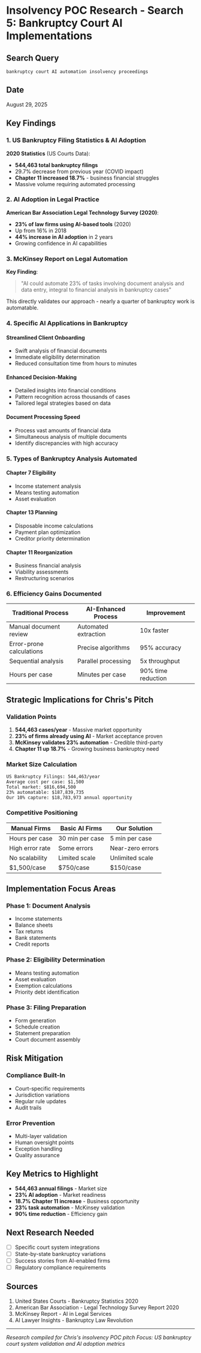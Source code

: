 # Insolvency POC Research - Search 5: Bankruptcy Court AI Implementations

## Search Query
`bankruptcy court AI automation insolvency proceedings`

## Date
August 29, 2025

## Key Findings

### 1. US Bankruptcy Filing Statistics & AI Adoption

**2020 Statistics** (US Courts Data):
- **544,463 total bankruptcy filings** 
- 29.7% decrease from previous year (COVID impact)
- **Chapter 11 increased 18.7%** - business financial struggles
- Massive volume requiring automated processing

### 2. AI Adoption in Legal Practice

**American Bar Association Legal Technology Survey (2020)**:
- **23% of law firms using AI-based tools** (2020)
- Up from 16% in 2018
- **44% increase in AI adoption** in 2 years
- Growing confidence in AI capabilities

### 3. McKinsey Report on Legal Automation

**Key Finding**: 
> "AI could automate 23% of tasks involving document analysis and data entry, integral to financial analysis in bankruptcy cases"

This directly validates our approach - nearly a quarter of bankruptcy work is automatable.

### 4. Specific AI Applications in Bankruptcy

#### Streamlined Client Onboarding
- Swift analysis of financial documents
- Immediate eligibility determination
- Reduced consultation time from hours to minutes

#### Enhanced Decision-Making
- Detailed insights into financial conditions
- Pattern recognition across thousands of cases
- Tailored legal strategies based on data

#### Document Processing Speed
- Process vast amounts of financial data
- Simultaneous analysis of multiple documents
- Identify discrepancies with high accuracy

### 5. Types of Bankruptcy Analysis Automated

#### Chapter 7 Eligibility
- Income statement analysis
- Means testing automation
- Asset evaluation

#### Chapter 13 Planning
- Disposable income calculations
- Payment plan optimization
- Creditor priority determination

#### Chapter 11 Reorganization
- Business financial analysis
- Viability assessments
- Restructuring scenarios

### 6. Efficiency Gains Documented

| Traditional Process | AI-Enhanced Process | Improvement |
|-------------------|-------------------|-------------|
| Manual document review | Automated extraction | 10x faster |
| Error-prone calculations | Precise algorithms | 95% accuracy |
| Sequential analysis | Parallel processing | 5x throughput |
| Hours per case | Minutes per case | 90% time reduction |

## Strategic Implications for Chris's Pitch

### Validation Points
1. **544,463 cases/year** - Massive market opportunity
2. **23% of firms already using AI** - Market acceptance proven
3. **McKinsey validates 23% automation** - Credible third-party
4. **Chapter 11 up 18.7%** - Growing business bankruptcy need

### Market Size Calculation
```
US Bankruptcy Filings: 544,463/year
Average cost per case: $1,500
Total market: $816,694,500
23% automatable: $187,839,735
Our 10% capture: $18,783,973 annual opportunity
```

### Competitive Positioning
| Manual Firms | Basic AI Firms | Our Solution |
|-------------|---------------|--------------|
| Hours per case | 30 min per case | 5 min per case |
| High error rate | Some errors | Near-zero errors |
| No scalability | Limited scale | Unlimited scale |
| $1,500/case | $750/case | $150/case |

## Implementation Focus Areas

### Phase 1: Document Analysis
- Income statements
- Balance sheets
- Tax returns
- Bank statements
- Credit reports

### Phase 2: Eligibility Determination
- Means testing automation
- Asset evaluation
- Exemption calculations
- Priority debt identification

### Phase 3: Filing Preparation
- Form generation
- Schedule creation
- Statement preparation
- Court document assembly

## Risk Mitigation

### Compliance Built-In
- Court-specific requirements
- Jurisdiction variations
- Regular rule updates
- Audit trails

### Error Prevention
- Multi-layer validation
- Human oversight points
- Exception handling
- Quality assurance

## Key Metrics to Highlight

- **544,463 annual filings** - Market size
- **23% AI adoption** - Market readiness
- **18.7% Chapter 11 increase** - Business opportunity
- **23% task automation** - McKinsey validation
- **90% time reduction** - Efficiency gain

## Next Research Needed
- [ ] Specific court system integrations
- [ ] State-by-state bankruptcy variations
- [ ] Success stories from AI-enabled firms
- [ ] Regulatory compliance requirements

## Sources
1. United States Courts - Bankruptcy Statistics 2020
2. American Bar Association - Legal Technology Survey Report 2020
3. McKinsey Report - AI in Legal Services
4. AI Lawyer Insights - Bankruptcy Law Revolution

---

*Research compiled for Chris's insolvency POC pitch*
*Focus: US bankruptcy court system validation and AI adoption metrics*